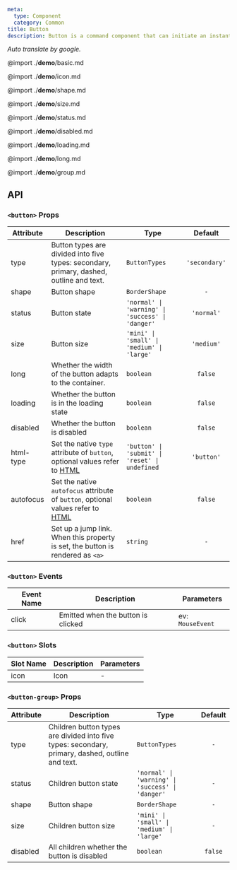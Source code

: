 ```yaml
meta:
  type: Component
  category: Common
title: Button
description: Button is a command component that can initiate an instant operation.
```

*Auto translate by google.*

@import ./__demo__/basic.md

@import ./__demo__/icon.md

@import ./__demo__/shape.md

@import ./__demo__/size.md

@import ./__demo__/status.md

@import ./__demo__/disabled.md

@import ./__demo__/loading.md

@import ./__demo__/long.md

@import ./__demo__/group.md

## API


### `<button>` Props

|Attribute|Description|Type|Default|
|---|---|---|:---:|
|type|Button types are divided into five types: secondary, primary, dashed, outline and text.|`ButtonTypes`|`'secondary'`|
|shape|Button shape|`BorderShape`|`-`|
|status|Button state|`'normal' \| 'warning' \| 'success' \| 'danger'`|`'normal'`|
|size|Button size|`'mini' \| 'small' \| 'medium' \| 'large'`|`'medium'`|
|long|Whether the width of the button adapts to the container.|`boolean`|`false`|
|loading|Whether the button is in the loading state|`boolean`|`false`|
|disabled|Whether the button is disabled|`boolean`|`false`|
|html-type|Set the native `type` attribute of `button`, optional values refer to [HTML](https://developer.mozilla.org/en-US/docs/Web/HTML/Element/button#attr-type "_blank")|`'button' \| 'submit' \| 'reset' \| undefined`|`'button'`|
|autofocus|Set the native `autofocus` attribute of `button`, optional values refer to [HTML](https://developer.mozilla.org/en-US/docs/Web/HTML/Element/button#attr-type "_blank")|`boolean`|`false`|
|href|Set up a jump link. When this property is set, the button is rendered as `<a>`|`string`|`-`|
### `<button>` Events

|Event Name|Description|Parameters|
|---|---|---|
|click|Emitted when the button is clicked|ev: `MouseEvent`|
### `<button>` Slots

|Slot Name|Description|Parameters|
|---|---|---|
|icon|Icon|-|




### `<button-group>` Props

|Attribute|Description|Type|Default|
|---|---|---|:---:|
|type|Children button types are divided into five types: secondary, primary, dashed, outline and text.|`ButtonTypes`|`-`|
|status|Children button state|`'normal' \| 'warning' \| 'success' \| 'danger'`|`-`|
|shape|Button shape|`BorderShape`|`-`|
|size|Children button size|`'mini' \| 'small' \| 'medium' \| 'large'`|`-`|
|disabled|All children whether the button is disabled|`boolean`|`false`|


